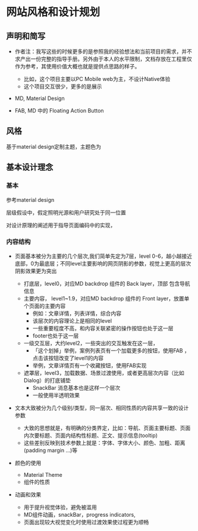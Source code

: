 网站风格和设计规划
===============

## 声明和简写
- 作者注：我写这些的时候更多的是参照我的经验想法和当前项目的需求，并不求产出一份完整的指导手册。另外由于本人的水平限制，文档存放在工程里仅作为参考，其使用价值大概也就是提供点思路的样子。
    - 比如，这个项目主要以PC Mobile web为主，不设计Native体验
    - 这个项目交互很少，更多的是展示

- MD, Material Design
- FAB, MD 中的 Floating Action Button


## 风格

基于material design定制主题，主题色为

## 基本设计理念

### 基本
参考material design

层级假设中，假定照明光源和用户研究处于同一位置

对设计原理的阐述用于指导页面编码中的实现，

### 内容结构
- 页面基本被分为主要的几个层次,我们简单先定为7层，level 0-6，越小越接近底部，0为最底层；不同level主要影响的网页阴影的参数，视觉上更高的层次阴影效果更为突出
    - 打底层，level0，对应MD backdrop 组件的 Back layer，顶部 包含导航信息
    - 主要内容， level1~1.9，对应MD backdrop 组件的 Front layer，放置单个页面的主要内容
        - 例如：文章详情，列表详情，综合内容
        - 该层次的内容理论上是相同的level
        - 一些重要程度不高，和内容关联紧密的操作按钮也处于这一层
        - footer也处于这一层
    - 一级交互层，大约level2，一些突出的交互触发在这一层，
        - 「这个划掉」举例，案例列表页有一个加载更多的按钮，使用FAB ，点击该按钮改变了level1的内容
        - 举例，文章详情页有一个收藏按钮，使用FAB实现
    - 遮罩层，level3，加载数据、场景过渡使用，或者更高层次内容（比如Dialog）的打底铺垫
        - SnackBar 消息基本也是这样一个层次
        - 一般使用半透明效果

- 文本大致被分为几个级别/类型，同一层次、相同性质的内容共享一致的设计参数
    - 大致的思想就是，有明确的分类界定，比如：导航、页面主要标题、页面内次要标题、页面内结构性标题、正文、提示信息(tooltip)
    - 这些差别反映到技术参数上就是：字体、字体大小、颜色、加粗、距离(padding margin ...)等

- 颜色的使用
    - Material Theme
    - 组件的性质

- 动画和效果
    - 用于提升视觉体验，避免被滥用
    - MD组件动画，snackBar，progress indicators,
    - 页面出现较大视觉变化时使用过渡效果使过程更为顺畅
